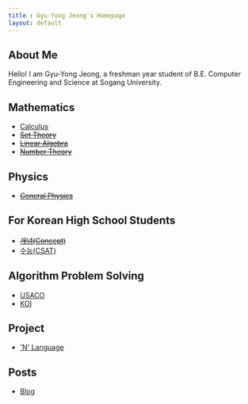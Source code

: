 ```yaml
---
title : Gyu-Yong Jeong's Homepage
layout: default
---
```


## About Me

Hello! I am Gyu-Yong Jeong, a freshman year student of B.E. Computer Engineering and Science at Sogang University.

## Mathematics

- [Calculus](./Math/Calculus/index.md)
- ~~[Set Theory](./Math/Set_Theory/index.md)~~
- ~~[Linear Algebra](./Math/Linear_Algebra/index.md)~~
- ~~[Number Theory](./Math/Number_Theory/index.md)~~

## Physics

- ~~[General Physics](./Physics/General_Physics/index.md)~~

## For Korean High School Students

- ~~[개념(Concept)](./HS/Concept/index.md)~~
- [수능(CSAT)](./HS/CSAT/index.md)

## Algorithm Problem Solving

- [USACO](./PS/USACO/index.md)
- [KOI](./PS/KOI/index.md)

## Project

- ['N' Language](./Projects/N_Language.md)

## Posts

- [Blog](./Posts/Blog/index.md)